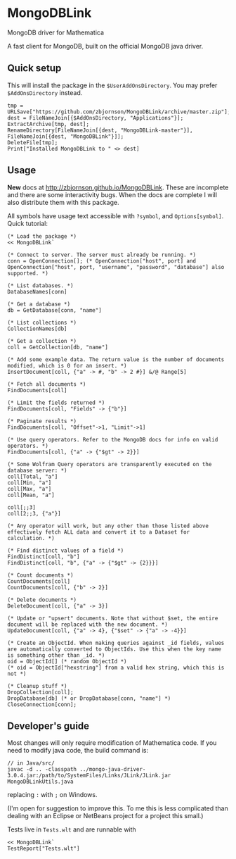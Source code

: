 # MongoDBLink
MongoDB driver for Mathematica

A fast client for MongoDB, built on the official MongoDB java driver.

## Quick setup

This will install the package in the `$UserAddOnsDirectory`. You may prefer `$AddOnsDirectory` instead.

    tmp = URLSave["https://github.com/zbjornson/MongoDBLink/archive/master.zip"];
    dest = FileNameJoin[{$AddOnsDirectory, "Applications"}];
    ExtractArchive[tmp, dest];
    RenameDirectory[FileNameJoin[{dest, "MongoDBLink-master"}], FileNameJoin[{dest, "MongoDBLink"}]];
    DeleteFile[tmp];
    Print["Installed MongoDBLink to " <> dest]

## Usage

**New** docs at http://zbjornson.github.io/MongoDBLink. These are incomplete and there are some interactivity bugs. When the docs are complete I will also distribute them with this package.

All symbols have usage text accessible with `?symbol`, and `Options[symbol]`. Quick tutorial:

    (* Load the package *)
    << MongoDBLink`

    (* Connect to server. The server must already be running. *)
    conn = OpenConnection[]; (* OpenConnection["host", port] and OpenConnection["host", port, "username", "password", "database"] also supported. *)

    (* List databases. *)
    DatabaseNames[conn]

    (* Get a database *)
    db = GetDatabase[conn, "name"]

    (* List collections *)
    CollectionNames[db]

    (* Get a collection *)
    coll = GetCollection[db, "name"]

    (* Add some example data. The return value is the number of documents modified, which is 0 for an insert. *)
    InsertDocument[coll, {"a" -> #, "b" -> 2 #}] &/@ Range[5]

    (* Fetch all documents *)
    FindDocuments[coll]

    (* Limit the fields returned *)
    FindDocuments[coll, "Fields" -> {"b"}]

    (* Paginate results *)
    FindDocuments[coll, "Offset"->1, "Limit"->1]

    (* Use query operators. Refer to the MongoDB docs for info on valid operators. *)
    FindDocuments[coll, {"a" -> {"$gt" -> 2}}]

    (* Some Wolfram Query operators are transparently executed on the database server: *)
    coll[Total, "a"]
    coll[Min, "a"]
    coll[Max, "a"]
    coll[Mean, "a"]

    coll[;;3]
    coll[2;;3, {"a"}]

    (* Any operator will work, but any other than those listed above effectively fetch ALL data and convert it to a Dataset for calculation. *)

    (* Find distinct values of a field *)
    FindDistinct[coll, "b"]
    FindDistinct[coll, "b", {"a" -> {"$gt" -> {2}}}]

    (* Count documents *)
    CountDocuments[coll]
    CountDocuments[coll, {"b" -> 2}]

    (* Delete documents *)
    DeleteDocument[coll, {"a" -> 3}]

    (* Update or "upsert" documents. Note that without $set, the entire document will be replaced with the new document. *)
    UpdateDocument[coll, {"a" -> 4}, {"$set" -> {"a" -> -4}}]

    (* Create an ObjectId. When making queries against _id fields, values are automatically converted to ObjectIds. Use this when the key name is something other than _id. *)
    oid = ObjectId[] (* random ObjectId *)
    (* oid = ObjectId["hexstring"] from a valid hex string, which this is not *)

    (* Cleanup stuff *)
    DropCollection[coll];
    DropDatabase[db] (* or DropDatabase[conn, "name"] *)
    CloseConnection[conn];

## Developer's guide

Most changes will only require modification of Mathematica code. If you need to modify java code, the build command is:

    // in Java/src/
    javac -d .. -classpath ../mongo-java-driver-3.0.4.jar:/path/to/SystemFiles/Links/JLink/JLink.jar MongoDBLinkUtils.java

replacing `:` with `;` on Windows.

(I'm open for suggestion to improve this. To me this is less complicated than dealing with an Eclipse or NetBeans project for a project this small.)

Tests live in `Tests.wlt` and are runnable with

    << MongoDBLink`
    TestReport["Tests.wlt"]
